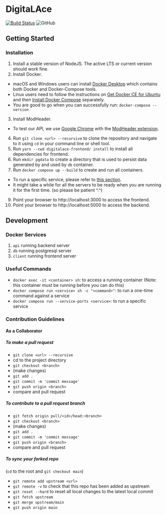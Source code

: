 # DigitaLAce

[![Build Status](https://travis-ci.com/CrownKira/digitalace.svg?branch=main)](https://travis-ci.com/CrownKira/digitalace)
![GitHub](https://img.shields.io/github/license/CrownKira/digitalace)

## Getting Started

### Installation

1. Install a stable version of NodeJS. The active LTS or current version should work fine.
2. Install Docker.

- macOS and Windows users can install [Docker Desktop](https://www.docker.com/products/docker-desktop) which contains both Docker and Docker-Compose tools.
- Linux users need to follow the instructions on [Get Docker CE for Ubuntu](https://docs.docker.com/install/linux/docker-ce/ubuntu/) and then [Install Docker Compose](https://docs.docker.com/compose/install/) separately.
- You are good to go when you can successfully run:
  `docker-compose --version`

3. Install ModHeader.

- To test our API, we use [Google Chrome](https://www.google.com/chrome/) with the [ModHeader extension](https://chrome.google.com/webstore/detail/modheader/idgpnmonknjnojddfkpgkljpfnnfcklj?hl=en).

4. Run `git clone <url> --recursive` to clone the repository and navigate to it using `cd` in your command line or shell tool.
5. Run `yarn --cwd digitalace-frontend/ install` to install all dependencies for frontend.
6. Run `mkdir pgdata` to create a directory that is used to persist data generated by and used by `db` container.
7. Run `docker compose up --build` to create and run all containers.

- To run a specific service, please refer to [this section](#useful-commands).
- It might take a while for all the servers to be ready when you are running it for the first time. (so please be patient ^.^)

9. Point your browser to http://localhost:3000 to access the frontend.
10. Point your browser to http://localhost:5000 to access the backend.

## Development

### Docker Services

1. `api` running backend server
2. `db` running postgresql server
3. `client` running frontend server

### Useful Commands

- `docker exec -it <container> sh`: to access a running container (Note: this container must be running before you can do this)
- `docker compose run <service> sh -c "<command>"`: to run a one-time command against a service
- `docker compose run --service-ports <service>`: to run a specific service

### Contribution Guidelines

#### As a Collaborator

##### To make a pull request

- `git clone <url> --recursive`
- cd to the project directory
- `git checkout <branch>`
- (make changes)
- `git add .`
- `git commit -m 'commit message'`
- `git push origin <branch>`
- compare and pull request

##### To contribute to a pull request branch

- `git fetch origin pull/<id>/head:<branch>`
- `git checkout <branch>`
- (make changes)
- `git add .`
- `git commit -m 'commit message'`
- `git push origin <branch>`
- compare and pull request

##### To sync your forked repo

(`cd` to the root and `git checkout main`)

- `git remote add upstream <url>`
- `git remote -v` to check that this repo has been added as upstream
- `git reset --hard` to reset all local changes to the latest local commit
- `git fetch upstream`
- `git merge upstream/main`
- `git push origin main`
